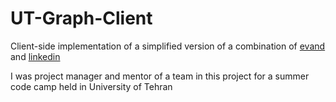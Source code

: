# UT-Graph-Client

Client-side implementation of a simplified version of a combination of [evand](https://evand.com/) and [linkedin](https://linkedin.com)

I was project manager and mentor of a team in this project for a summer code camp held in University of Tehran
 
